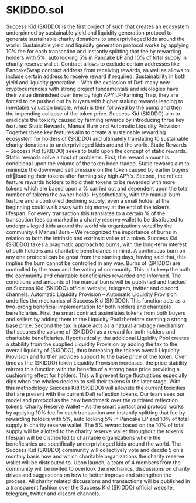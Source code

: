 # SKIDDO.sol
Success Kid (SKIDDO) is the first project of such that creates an ecosystem 
underpinned by sustainable yield and liquidity generation protocol to generate 
sustainable charity donations to underprivileged kids around the world.
Sustainable yield and liquidity generation protocol works by applying 10% fee for 
each transaction and instantly splitting that fee by rewarding holders with 5%, auto 
locking 5% in Pancake LP and 10% of total supply in charity reserve wallet. Contract 
allows to exclude certain addresses like PancakeSwap contract address from 
receiving rewards, as well as allows to include certain address to receive reward if 
required.
Sustainability in both yield and liquidity generation – With the explosion of Defi 
many new cryptocurrencies with strong project fundamentals and ideologies have 
their value diminished over time by high APY LP-Farming Trap, they are forced to 
be pushed out by buyers with higher staking rewards leading to inevitable valuation 
bubble, which is then followed by the pump and then the impending collapse of 
the token price. Success Kid (SKIDDO) aim to eradicate the toxicity caused by 
farming rewards by introducing three key features: Static Rewards, Manual Burn 
and Automatic Liquidity Provision. Together these key features aim to create a 
sustainable rewarding ecosystem for holders of (SKIDDO) and ultimately translating 
to sustainable charity donations to underprivileged kids around the world.
Static Rewards – Success Kid (SKIDDO) seeks to build upon the concept of static 
rewards. Static rewards solve a host of problems. First, the reward amount is 
conditional upon the volume of the token been traded. Static rewards aim to 
minimize the downward sell pressure on the token caused by earlier buyers offloading their tokens after farming sky high APY’s. Second, the reflect feature 
rewards holders to hold their tokens to be rewarded with more tokens which are 
based upon a % carried out and dependent upon the total number of tokens the 
owner holds. Hypothetically, with the manual burn feature and a controlled 
declining supply, even a small holder at the beginning could walk away with big 
money at the end of the token’s lifespan. For every transaction this translates to a 
certain % of the transaction fees earmarked in a charity reserve wallet to be 
distributed to underprivileged kids around the world via organizations voted by the 
community.4
Manual Burn – We recognized the importance of burns in relation to both the 
intrinsic and extrinsic value of a token. Success Kid (SKIDDO) takes a pragmatic 
approach to burns, with the long-term interest of both holders and charitable 
beneficiaries in mind. A continuous burn on any one protocol can be great from the 
starting days, having said that, this implies the burn cannot be controlled in any 
way. Burns of (SKIDDO) are controlled by the team and the voting of community. 
This is to keep the both the community and charitable beneficiaries rewarded and 
informed. The conditions and amounts of the manual burns will be published and 
tracked on Success Kid (SKIDDO) official website, telegram, twitter and discord 
channels.
Automatic Liquidity Provision – Automatic Liquidity Provision underlies the 
mechanics of Success Kid (SKIDDO). This function acts as a two-prong beneficial 
implementation for both holders and charitable beneficiaries. First the smart 
contract assimilates tokens from both buyers and sellers by adding them to the 
Liquidity Pool therefore creating a strong base price. Second the tax in place acts 
as a natural arbitrage mechanism that secures the volume of (SKIDDO) as a reward 
for both holders and charitable beneficiaries. Hypothetically, the additional 
Liquidity Pool creates a stability from the supplied Liquidity Provision by adding the 
tax to the overall liquidity of (SKIDDO), thus increasing the tokens overall Liquidity 
Provision and further provides support to the base price of the token. Over time as 
the (SKIDDO) token Liquidity Provision increases, the price stability mirrors this 
function with the benefits of a strong base price providing a cushioning effect for 
holders. This will prevent large fluctuations especially dips when the whales decides 
to sell their tokens in the later stage. With this methodology Success Kid (SKIDDO) 
will alleviate the current toxicities that are present with the current Defi reflection 
tokens. Our team sees our model and protocol as the new benchmark over the 
outdated reflection tokens.
Charity Reserve Wallet – As the smart contact and protocol works by applying 10% 
fee for each transaction and instantly splitting that fee by rewarding holders with 
5%, auto locking 5% in Pancake LP and 10% of total supply in charity reserve wallet. 
The 5% reward based on the 10% of total supply will be allotted to the charity 
reserve wallet throughout the token’s lifespan will be distributed to charitable 
organizations where the beneficiaries are specifically underprivileged kids around 
the world. The Success Kid (SKIDDO) community will collectively vote and decide 5
on a monthly basis how and which charitable organizations the charity reserve 
wallet will be distributed to. Upon launch, a team of 4 members from the 
community will be invited to overlook the mechanics, discussions on charity drives 
and suggestions on how to better improve and strengthen the process. All charity 
related discussions and transactions will be published in a transparent fashion over 
the Success Kid (SKIDDO) official website, telegram, twitter and discord channels.
